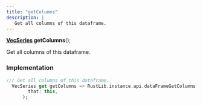 ```yaml
---
title: "getColumns"
description: |
   Get all columns of this dataframe.
---
```

<span class="dart-code"><strong>[VecSeries] getColumns</strong>();</span>

 Get all columns of this dataframe.
### Implementation
```dart
/// Get all columns of this dataframe.
  VecSeries get getColumns => RustLib.instance.api.dataFrameGetColumns(
        that: this,
      );
```

[VecSeries]: /reference/classes/vecseries/